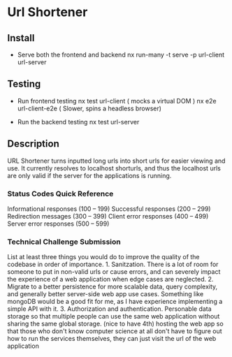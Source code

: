 # Url Shortener


## Install

*  Serve both the frontend and backend
    nx run-many -t serve -p url-client url-server


## Testing

*  Run frontend testing
    nx test url-client ( mocks a virtual DOM )
    nx e2e url-client-e2e ( Slower, spins a headless browser)

* Run the backend testing
    nx test url-server

## Description
URL Shortener turns inputted long urls into short urls
for easier viewing and use. It currently resolves to localhost shorturls, and thus the localhost urls are only valid if the server for the applications is running.


### Status Codes Quick Reference
Informational responses (100 – 199)
Successful responses (200 – 299)
Redirection messages (300 – 399)
Client error responses (400 – 499)
Server error responses (500 – 599)

### Technical Challenge Submission
List at least three things you would do to improve the quality of the codebase in order of importance.
    1. Sanitzation. There is a lot of room for someone to put in non-valid urls or cause errors, and can severely impact the experience of a web application when edge cases are neglected.
    2. Migrate to a better persistence for more scalable data, query complexity, and generally better server-side web app use cases. Something like mongoDB would be a good fit for me, as I have experience implementing a simple API with it.
    3. Authorization and authentication. Personable data storage so that multiple people can use the same web application without sharing the same global storage.
    (nice to have 4th) hosting the web app so that those who don't know computer science at all don't have to figure out how to run the services themselves, they can just visit the url of the web application